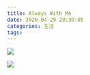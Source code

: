 ```yaml
---
title: Always With Me
date: 2020-04-29 20:30:05
categories: 生活
tags:
---
```



![](https://wfeng.s3.us-east-2.amazonaws.com/Music/Always_With_Me_1.jpeg)

![](https://wfeng.s3.us-east-2.amazonaws.com/Music/Always_With_Me_2.jpeg)
